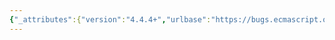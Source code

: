 ```yaml
---
{"_attributes":{"version":"4.4.4+","urlbase":"https://bugs.ecmascript.org/","maintainer":"dherman@mozilla.com"},"bug":{"bug_id":1064,"creation_ts":"2012-11-27 00:43:00 -0800","short_desc":"8.2.5.6: undefined \"desc\"","delta_ts":"2012-12-21 18:08:44 -0800","product":"Draft for 6th Edition","component":"editorial issue","version":"Rev 12: November 22, 2012 Draft","rep_platform":"All","op_sys":"All","bug_status":"RESOLVED","resolution":"FIXED","priority":"Normal","bug_severity":"normal","everconfirmed":true,"reporter":{"uid":"jmdyck","name":"Michael Dyck"},"assigned_to":{"uid":"allen","name":"Allen Wirfs-Brock"},"long_desc":[{"commentid":2863,"comment_count":0,"who":{"uid":"jmdyck","name":"Michael Dyck"},"bug_when":"2012-11-27 00:43:08 -0800","thetext":"In 8.2.5.6 \"CompletePropertyDescriptor ( Desc, LikeDesc )\",\nstep 9 says:\n    Return desc.\nbut 'desc' is not defined.\n\nChange to 'Desc'."},{"commentid":2967,"comment_count":1,"who":{"uid":"allen","name":"Allen Wirfs-Brock"},"bug_when":"2012-12-01 11:33:45 -0800","thetext":"fixed in rev 13 editor's draft"}]}}
---
```

